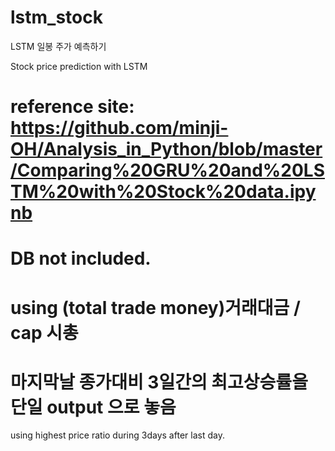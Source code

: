 # lstm_stock


LSTM 일봉 주가 예측하기

Stock price prediction with LSTM

# reference site: https://github.com/minji-OH/Analysis_in_Python/blob/master/Comparing%20GRU%20and%20LSTM%20with%20Stock%20data.ipynb


# DB not included.

# using (total trade money)거래대금 / cap 시총

# 마지막날 종가대비 3일간의 최고상승률을 단일 output 으로 놓음
using highest price ratio during 3days after last day.






